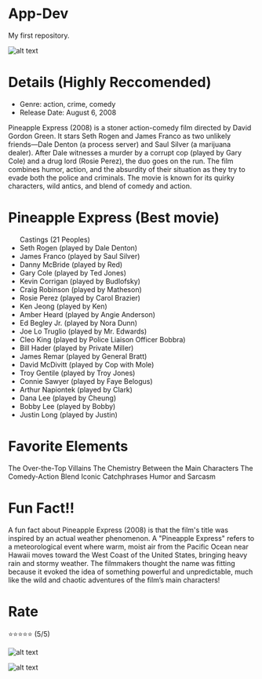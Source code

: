 # App-Dev
My first repository.

![alt text](https://flxt.tmsimg.com/assets/p176350_p_v10_an.jpg)

# Details (Highly Reccomended)
<ul>
  <li>Genre: action, crime, comedy </li>
  <li>Release Date: August 6, 2008</li>
  </ul>

Pineapple Express (2008) is a stoner action-comedy film directed by David Gordon Green. It stars Seth Rogen and James Franco as two unlikely friends—Dale Denton (a process server) and Saul Silver (a marijuana dealer). After Dale witnesses a murder by a corrupt cop (played by Gary Cole) and a drug lord (Rosie Perez), the duo goes on the run. The film combines humor, action, and the absurdity of their situation as they try to evade both the police and criminals. The movie is known for its quirky characters, wild antics, and blend of comedy and action.


# Pineapple Express (Best movie)
<ul>
Castings (21 Peoples)
<li>Seth Rogen (played by Dale Denton)</li>
<li>James Franco (played by Saul Silver)</li>
<li>Danny McBride (played by Red)</li>
<li>Gary Cole (played by Ted Jones)</li>
<li>Kevin Corrigan (played by Budlofsky)</li>
<li>Craig Robinson (played by Matheson)</li>
<li>Rosie Perez (played by Carol Brazier)</li>
<li>Ken Jeong (played by Ken)</li>
<li>Amber Heard (played by Angie Anderson)</li>
<li>Ed Begley Jr. (played by Nora Dunn)</li>
<li>Joe Lo Truglio (played by Mr. Edwards)</li>
<li>Cleo King (played by Police Liaison Officer Bobbra)</li>
	
<li>Bill Hader (played by Private Miller)</li>
<li>James Remar (played by General Bratt)</li>
<li>David McDivitt (played by Cop with Mole)</li>
<li>Troy Gentile (played by Troy Jones)</li>
<li>Connie Sawyer (played by Faye Belogus)</li>
<li>Arthur Napiontek (played by Clark)</li>
<li>Dana Lee (played by Cheung)</li>
<li>Bobby Lee (played by Bobby)</li>
<li>Justin Long (played by Justin)</li>
</ul>

# Favorite Elements

The Over-the-Top Villains
The Chemistry Between the Main Characters
The Comedy-Action Blend
Iconic Catchphrases
Humor and Sarcasm

# Fun Fact!!
A fun fact about Pineapple Express (2008) is that the film's title was inspired by an actual weather phenomenon. A "Pineapple Express" refers to a meteorological event where warm, moist air from the Pacific Ocean near Hawaii moves toward the West Coast of the United States, bringing heavy rain and stormy weather. The filmmakers thought the name was fitting because it evoked the idea of something powerful and unpredictable, much like the wild and chaotic adventures of the film’s main characters!

# Rate
⭐⭐⭐⭐⭐ (5/5)

![alt text](https://i1.wp.com/braindeadradio.com/wp-content/uploads/2012/02/pineapple-express-5.gif)

![alt text](https://www.pbs.org/independentlens/wp-content/uploads/2017/04/pineapple-express-2.gif)



